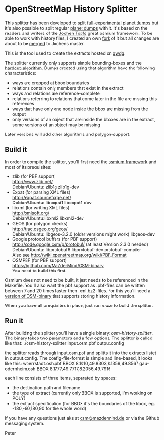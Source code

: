 # OpenStreetMap History Splitter
This splitter has been developed to split [full-experimental planet dumps](http://wiki.openstreetmap.org/wiki/Planet.osm/full) but it's also possible to split regular [planet dumps](http://wiki.openstreetmap.org/wiki/Planet.osm) with it. It's based on the readers and writers of the [Jochen Topfs](https://github.com/joto) great osmium framework. To be able to work with history files, I created an own [fork](https://github.com/MaZderMind/osmium) of it but all changes are about to be [merged](https://github.com/joto/osmium/pulls) to Jochens master.

This is the tool used to create the extracts hosted on [gwdg](http://ftp5.gwdg.de/pub/misc/openstreetmap/osm-full-history-extracts/).

The splitter currently only supports simple bounding-boxes and the [hardcut-algorithm](https://github.com/MaZderMind/osm-history-splitter/blob/master/hardcut.hpp). Dumps created using that algorithm have the following characteristics:

* ways are cropped at bbox boundaries
* relations contain only members that exist in the extract
* ways and relations are reference-complete
* relations referring to relations that come later in the file are missing this references
* ways that have only one node inside the bbox are missing from the output
* only versions of an object that are inside the bboxes are in the extract, some versions of an object may be missing

Later versions will add other algorithms and polygon-support.


## Build it
In order to compile the splitter, you'll first need the [osmium framework](https://github.com/MaZderMind/osmium) and most of its prequisites:

*   zlib (for PBF support)  
    http://www.zlib.net/  
    Debian/Ubuntu: zlib1g zlib1g-dev  
*   Expat (for parsing XML files)  
    http://expat.sourceforge.net/  
    Debian/Ubuntu: libexpat1 libexpat1-dev  
*   libxml (for writing XML files)  
    http://xmlsoft.org/  
    Debian/Ubuntu:libxml2 libxml2-dev
*   GEOS (for polygon checks)  
    http://trac.osgeo.org/geos/  
    Debian/Ubuntu: libgeos-3.2.0 (older versions might work) libgeos-dev  
*   Google protocol buffers (for PBF support)  
    http://code.google.com/p/protobuf/ (at least Version 2.3.0 needed)  
    Debian/Ubuntu: libprotobuf6 libprotobuf-dev protobuf-compiler  
    Also see http://wiki.openstreetmap.org/wiki/PBF_Format  
*   OSMPBF (for PBF support)  
    https://github.com/MaZderMind/OSM-binary  
    You need to build this first.  

Osmium does not need to be built, it just needs to be referenced in the Makefile. You'll also want the pbf support as .pbf-files can be written between 7 and 20 times faster then .xml.bz2-files. For this you'll need a [version of OSM-binary](https://github.com/MaZderMind/OSM-binary) that supports storing history information.

When you have all prequisites in place, just run *make* to build the splitter.

## Run it
After building the splitter you'll have a single binary: *osm-history-splitter*. The binary takes two parameters and a few options. The splitter is called like that:
    ./osm-history-splitter input.osm.pbf output.config

the splitter reads through input.osm.pbf and splitts it into the extracts listet in output.config. The config-file-format is simple and line-based, it looks like this: 
  woerrstadt.osh.pbf    BBOX    8.1010,49.8303,8.1359,49.8567
  gau-odernheim.osh     BBOX    8.1777,49.7717,8.2056,49.7916

each line consists of three items, separated by spaces:
* the destination path and filename
* the type of extract (currently only BBOX is supported, I'm working on POLY)
* the extract specification (for BBOX it's the boundaries of the bbox, eg. -180,-90,180,90 for the whole world)

If you have any questions just aks at osm@mazdermind.de or via the Github messaging system.

Peter

